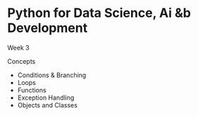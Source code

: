 # Python for Data Science, Ai &b Development

Week 3

Concepts

- Conditions & Branching
- Loops
- Functions
- Exception Handling
- Objects and Classes


